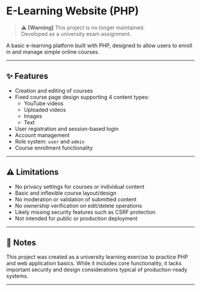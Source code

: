 # E-Learning Website (PHP)

> ⚠️ **[Warning]** This project is no longer maintained.  
> Developed as a university exam assignment.

A basic e-learning platform built with PHP, designed to allow users to enroll in and manage simple online courses.

---

## ✨ Features

- Creation and editing of courses  
- Fixed course page design supporting 4 content types:
  - YouTube videos
  - Uploaded videos
  - Images
  - Text  
- User registration and session-based login  
- Account management  
- Role system: `user` and `admin`  
- Course enrollment functionality  

---

## ⚠️ Limitations

- No privacy settings for courses or individual content  
- Basic and inflexible course layout/design  
- No moderation or validation of submitted content  
- No ownership verification on edit/delete operations  
- Likely missing security features such as CSRF protection  
- Not intended for public or production deployment  

---

## 📝 Notes

This project was created as a university learning exercise to practice PHP and web application basics. While it includes core functionality, it lacks important security and design considerations typical of production-ready systems.

---
 



 
